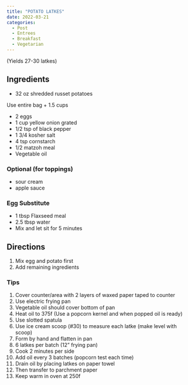 ```yaml
---
title: "POTATO LATKES"
date: 2022-03-21
categories:
  - Post
  - Entrees
  - Breakfast
  - Vegetarian
---
```



(Yields 27-30 latkes)
##  Ingredients
* 32 oz shredded russet potatoes

Use entire bag + 1.5 cups
* 2 eggs
* 1 cup yellow onion grated 
* 1/2 tsp of black pepper
* 1 3/4 kosher salt
* 4 tsp cornstarch
* 1/2 matzoh meal
* Vegetable oil

### Optional (for toppings)
* sour cream
* apple sauce


### Egg Substitute
* 1 tbsp Flaxseed meal
* 2.5 tbsp water
* Mix and let sit for 5 minutes

## Directions
1. Mix egg and potato first
2. Add remaining ingredients

### Tips
1. Cover counter/area with 2 layers of waxed paper taped to counter
2. Use electric frying pan
3. Vegetable oil should cover bottom of pan
4. Heat oil to 375f (Use a popcorn kernel and when popped oil is ready)
5. Use slotted spatula
6. Use ice cream scoop (#30) to measure each latke (make level with scoop)
7. Form by hand and flatten in pan
8. 6 latkes per batch (12” frying pan)
9. Cook 2 minutes per side
10. Add oil every 3 batches (popcorn test each time)
11. Drain oil by placing latkes on paper towel
12. Then transfer to parchment paper
13. Keep warm in oven at 250f

